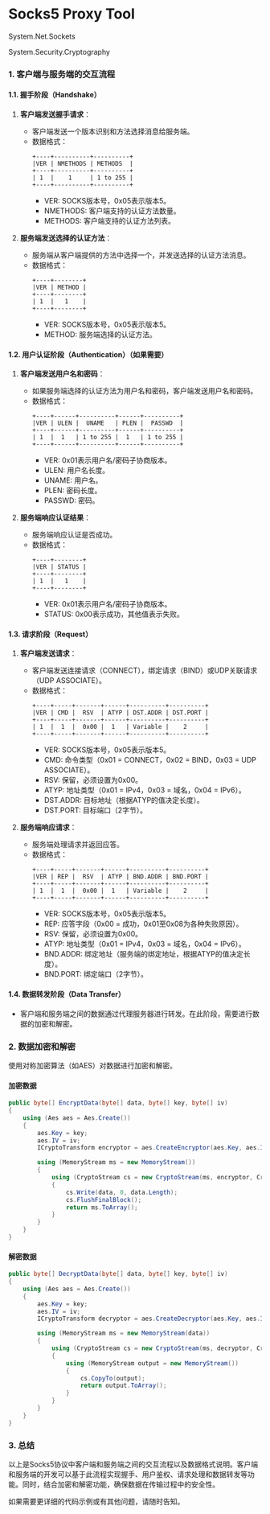 # Socks5 Proxy Tool

System.Net.Sockets

System.Security.Cryptography

### 1. 客户端与服务端的交互流程

#### 1.1. 握手阶段（Handshake）

1. **客户端发送握手请求**：
   - 客户端发送一个版本识别和方法选择消息给服务端。
   - 数据格式：
     ```
     +----+----------+----------+
     |VER | NMETHODS | METHODS  |
     +----+----------+----------+
     | 1  |    1     | 1 to 255 |
     +----+----------+----------+
     ```
     - VER: SOCKS版本号，0x05表示版本5。
     - NMETHODS: 客户端支持的认证方法数量。
     - METHODS: 客户端支持的认证方法列表。

2. **服务端发送选择的认证方法**：
   - 服务端从客户端提供的方法中选择一个，并发送选择的认证方法消息。
   - 数据格式：
     ```
     +----+--------+
     |VER | METHOD |
     +----+--------+
     | 1  |   1    |
     +----+--------+
     ```
     - VER: SOCKS版本号，0x05表示版本5。
     - METHOD: 服务端选择的认证方法。

#### 1.2. 用户认证阶段（Authentication）（如果需要）

1. **客户端发送用户名和密码**：
   - 如果服务端选择的认证方法为用户名和密码，客户端发送用户名和密码。
   - 数据格式：
     ```
     +----+------+----------+------+----------+
     |VER | ULEN |  UNAME   | PLEN |  PASSWD  |
     +----+------+----------+------+----------+
     | 1  |  1   | 1 to 255 |  1   | 1 to 255 |
     +----+------+----------+------+----------+
     ```
     - VER: 0x01表示用户名/密码子协商版本。
     - ULEN: 用户名长度。
     - UNAME: 用户名。
     - PLEN: 密码长度。
     - PASSWD: 密码。

2. **服务端响应认证结果**：
   - 服务端响应认证是否成功。
   - 数据格式：
     ```
     +----+--------+
     |VER | STATUS |
     +----+--------+
     | 1  |   1    |
     +----+--------+
     ```
     - VER: 0x01表示用户名/密码子协商版本。
     - STATUS: 0x00表示成功，其他值表示失败。

#### 1.3. 请求阶段（Request）

1. **客户端发送请求**：
   - 客户端发送连接请求（CONNECT），绑定请求（BIND）或UDP关联请求（UDP ASSOCIATE）。
   - 数据格式：
     ```
     +----+-----+-------+------+----------+----------+
     |VER | CMD |  RSV  | ATYP | DST.ADDR | DST.PORT |
     +----+-----+-------+------+----------+----------+
     | 1  |  1  |  0x00 |  1   | Variable |    2     |
     +----+-----+-------+------+----------+----------+
     ```
     - VER: SOCKS版本号，0x05表示版本5。
     - CMD: 命令类型（0x01 = CONNECT，0x02 = BIND，0x03 = UDP ASSOCIATE）。
     - RSV: 保留，必须设置为0x00。
     - ATYP: 地址类型（0x01 = IPv4，0x03 = 域名，0x04 = IPv6）。
     - DST.ADDR: 目标地址（根据ATYP的值决定长度）。
     - DST.PORT: 目标端口（2字节）。

2. **服务端响应请求**：
   - 服务端处理请求并返回应答。
   - 数据格式：
     ```
     +----+-----+-------+------+----------+----------+
     |VER | REP |  RSV  | ATYP | BND.ADDR | BND.PORT |
     +----+-----+-------+------+----------+----------+
     | 1  |  1  |  0x00 |  1   | Variable |    2     |
     +----+-----+-------+------+----------+----------+
     ```
     - VER: SOCKS版本号，0x05表示版本5。
     - REP: 应答字段（0x00 = 成功，0x01至0x08为各种失败原因）。
     - RSV: 保留，必须设置为0x00。
     - ATYP: 地址类型（0x01 = IPv4，0x03 = 域名，0x04 = IPv6）。
     - BND.ADDR: 绑定地址（服务端的绑定地址，根据ATYP的值决定长度）。
     - BND.PORT: 绑定端口（2字节）。

#### 1.4. 数据转发阶段（Data Transfer）

- 客户端和服务端之间的数据通过代理服务器进行转发。在此阶段，需要进行数据的加密和解密。

### 2. 数据加密和解密
使用对称加密算法（如AES）对数据进行加密和解密。

#### 加密数据
```csharp
public byte[] EncryptData(byte[] data, byte[] key, byte[] iv)
{
    using (Aes aes = Aes.Create())
    {
        aes.Key = key;
        aes.IV = iv;
        ICryptoTransform encryptor = aes.CreateEncryptor(aes.Key, aes.IV);

        using (MemoryStream ms = new MemoryStream())
        {
            using (CryptoStream cs = new CryptoStream(ms, encryptor, CryptoStreamMode.Write))
            {
                cs.Write(data, 0, data.Length);
                cs.FlushFinalBlock();
                return ms.ToArray();
            }
        }
    }
}
```

#### 解密数据
```csharp
public byte[] DecryptData(byte[] data, byte[] key, byte[] iv)
{
    using (Aes aes = Aes.Create())
    {
        aes.Key = key;
        aes.IV = iv;
        ICryptoTransform decryptor = aes.CreateDecryptor(aes.Key, aes.IV);

        using (MemoryStream ms = new MemoryStream(data))
        {
            using (CryptoStream cs = new CryptoStream(ms, decryptor, CryptoStreamMode.Read))
            {
                using (MemoryStream output = new MemoryStream())
                {
                    cs.CopyTo(output);
                    return output.ToArray();
                }
            }
        }
    }
}
```

### 3. 总结

以上是Socks5协议中客户端和服务端之间的交互流程以及数据格式说明。客户端和服务端的开发可以基于此流程实现握手、用户鉴权、请求处理和数据转发等功能。同时，结合加密和解密功能，确保数据在传输过程中的安全性。

如果需要更详细的代码示例或有其他问题，请随时告知。